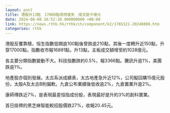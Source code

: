 ```yaml
---
layout: post
title: 港股升13點　17000點得而復失　成交逾千億元
date: 2024-08-08 16:52:10.000000000 +08:00
link: https://news.rthk.hk/rthk/ch/component/k2/1765321-20240808.htm
categories: rthk
---
```


港股反覆靠穩，恒生指數低開逾100點後曾跌逾210點，其後一度轉升近150點，升穿17000點，指數收市報16891點，升13點，主板成交額增至約1028億元。

各主要分類指數變動不大。科技指數跌約0.5%，報3366點。騰訊升逾1%，美團跌逾1%。

地產股亦個別發展。太古系派成績表，太古地產急升近12%，公司擬回購15億元股份。太股A及太古B則偏軟。九倉公布業績後低收逾2%，九倉置業升逾2%。

康師傅跌近7%，是表現最差恒指成份股，表現最好是升約3%的創科實業。

首日掛牌的黑芝麻智能較招股價跌27%，收報20.45元。
